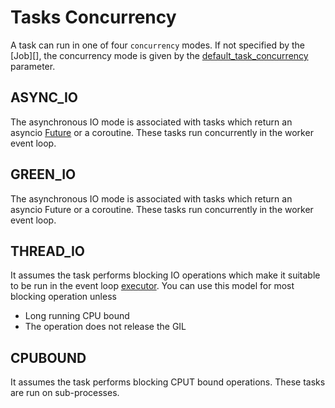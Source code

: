 
# Tasks Concurrency

A task can run in one of four ``concurrency`` modes.
If not specified by the [Job][], the concurrency mode is given by the
[default_task_concurrency][] parameter.

## ASYNC_IO

The asynchronous IO mode is associated with tasks which return
an asyncio [Future][] or a coroutine. These tasks run concurrently
in the worker event loop.

## GREEN_IO

The asynchronous IO mode is associated with tasks which return
an asyncio Future or a coroutine. These tasks run concurrently
in the worker event loop.

## THREAD_IO

It assumes the task performs blocking IO operations
which make it suitable to be run in the event loop [executor][].
You can use this model for most blocking operation unless

* Long running CPU bound
* The operation does not release the GIL

## CPUBOUND

It assumes the task performs blocking CPUT bound operations.
These tasks are run on sub-processes.

[Future]: https://docs.python.org/3/library/asyncio-task.html#asyncio.Future
[executor]: https://docs.python.org/3/library/asyncio-eventloop.html#executor
[default_task_concurrency]: ./config.html#default-task-concurrency
